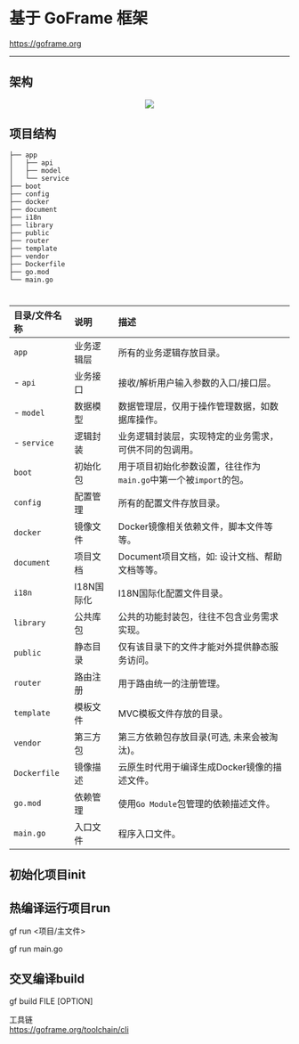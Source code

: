 # 基于 GoFrame 框架
 https://goframe.org
 ****
 ## 架构
 <div align=center>
 <img src="https://goframe.org/images/arch.png?v=12"/>
 </div>
 
 ## 项目结构
 
 ```undefined
 ├── app
 │   ├── api
 │   ├── model
 │   └── service
 ├── boot
 ├── config
 ├── docker
 ├── document
 ├── i18n
 ├── library
 ├── public
 ├── router
 ├── template
 ├── vendor
 ├── Dockerfile
 ├── go.mod
 └── main.go
 ```
 #
| 目录/文件名称 | 说明       | 描述                                                         |
| :------------ | :--------- | :----------------------------------------------------------- |
| `app`         | 业务逻辑层 | 所有的业务逻辑存放目录。                                     |
| - `api`       | 业务接口   | 接收/解析用户输入参数的入口/接口层。                         |
| - `model`     | 数据模型   | 数据管理层，仅用于操作管理数据，如数据库操作。               |
| - `service`   | 逻辑封装   | 业务逻辑封装层，实现特定的业务需求，可供不同的包调用。       |
| `boot`        | 初始化包   | 用于项目初始化参数设置，往往作为`main.go`中第一个被`import`的包。 |
| `config`      | 配置管理   | 所有的配置文件存放目录。                                     |
| `docker`      | 镜像文件   | Docker镜像相关依赖文件，脚本文件等等。                       |
| `document`    | 项目文档   | Document项目文档，如: 设计文档、帮助文档等等。               |
| `i18n`        | I18N国际化 | I18N国际化配置文件目录。                                     |
| `library`     | 公共库包   | 公共的功能封装包，往往不包含业务需求实现。                   |
| `public`      | 静态目录   | 仅有该目录下的文件才能对外提供静态服务访问。                 |
| `router`      | 路由注册   | 用于路由统一的注册管理。                                     |
| `template`    | 模板文件   | MVC模板文件存放的目录。                                      |
| `vendor`      | 第三方包   | 第三方依赖包存放目录(可选, 未来会被淘汰)。                   |
| `Dockerfile`  | 镜像描述   | 云原生时代用于编译生成Docker镜像的描述文件。                 |
| `go.mod`      | 依赖管理   | 使用`Go Module`包管理的依赖描述文件。                        |
| `main.go`     | 入口文件   | 程序入口文件。                                               |

## 初始化项目init

## 热编译运行项目run
gf run <项目/主文件>  

gf run main.go

## 交叉编译build
gf build FILE [OPTION]

工具链  
https://goframe.org/toolchain/cli